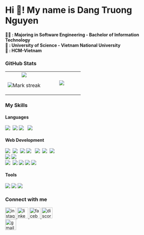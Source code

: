 <h1 align="left">Hi 👋! My name is Dang Truong Nguyen</h1>

<h4 align="left">🧑‍💻 : Majoring in Software Engineering - Bachelor of Information Technology<br>🏫 : University of Science - Vietnam National University<br>📍 : HCM-Vietnam</h4>

### **GitHub Stats**

<table><tbody><tr border="none"><td width="50%" align="center">
<img align="center" src="https://readme-stats-fork-mauve.vercel.app/api/?username=trngnneeee&theme=dark&show_icons=true&count_private=true">

<img alt="Mark streak" src="https://github-readme-streak-stats-five-roan.vercel.app?user=trngnneeee&theme=dark"></td><td width="50%" align="center">
<img align="center" src="https://readme-stats-fork-mauve.vercel.app/api/top-langs/?username=trngnneeee&theme=dark&hide_border=false&no-bg=true&no-frame=true&langs_count=6"></td></tr></tbody></table>

### **My Skills**

#### Languages
<img src="https://img.shields.io/badge/C++-%2300599C.svg?logo=c%2B%2B&logoColor=white"> 
<img src="https://img.shields.io/badge/JavaScript-F7DF1E?logo=javascript&logoColor=000">
<img src="https://img.shields.io/badge/TypeScript-3178C6?logo=typescript&logoColor=fff">  
<img src="https://img.shields.io/badge/Python-3776AB?logo=python&logoColor=fff">

#### Web Development
<img src="https://img.shields.io/badge/HTML-%23E34F26.svg?logo=html5&logoColor=white"> 
<img src="https://img.shields.io/badge/CSS-1572B6?logo=css3&logoColor=fff"> 
<img src="https://img.shields.io/badge/Pug-A86454?logo=pug&logoColor=white">
<img src="https://img.shields.io/badge/Sass-C69?logo=sass&logoColor=fff">  
<img src="https://img.shields.io/badge/React-61DAFB?logo=react&logoColor=white"> 
<img src="https://img.shields.io/badge/Next.js-black?logo=next.js&logoColor=white"> 
<img src="https://img.shields.io/badge/Tailwind%20CSS-%2338B2AC.svg?logo=tailwind-css&logoColor=white"> 
</br>
<img src="https://img.shields.io/badge/Node.js-6DA55F?logo=node.js&logoColor=white">
<img src="https://img.shields.io/badge/Express.js-000000?logo=express&logoColor=white">
</br>
<img src="https://img.shields.io/badge/Firebase-039BE5?logo=Firebase&logoColor=white"> 
<img src="https://img.shields.io/badge/MongoDB-%234ea94b.svg?logo=mongodb&logoColor=white">
<img src="https://img.shields.io/badge/PostgreSQL-000000?logo=postgresql&logoColor=white">
<img src="https://img.shields.io/badge/MySQL-000000?logo=mysql&logoColor=white">
<img src="https://img.shields.io/badge/MSSQL-000000?logo=microsoftsqlserver&logoColor=white">

#### Tools
<p align="left">
  <img src="https://img.shields.io/badge/Postman-FF6C37?logo=postman&logoColor=white">
  <img src="https://img.shields.io/badge/Git-F05032?logo=git&logoColor=white">
  <img src="https://img.shields.io/badge/SFML-8CC445?logo=sfml&logoColor=white">
</p>

### **Connect with me**
<div align="left">
  <a href="https://www.instagram.com/trngn.neee" target="_blank">
    <img src="https://img.shields.io/static/v1?message=Instagram&logo=instagram&label=&color=E4405F&logoColor=white&labelColor=&style=for-the-badge" height="35" alt="instagram logo"  />
  </a>
  <a href="https://www.linkedin.com/in/nguy%C3%AAn-tr%C6%B0%E1%BB%9Dng-8a075934b/" target="_blank">
    <img src="https://img.shields.io/static/v1?message=LinkedIn&logo=linkedin&label=&color=0077B5&logoColor=white&labelColor=&style=for-the-badge" height="35" alt="linkedin logo"  />
  </a>
  <a href="https://www.facebook.com/trngn.neee" target="_blank">
    <img src="https://img.shields.io/static/v1?message=Facebook&logo=facebook&label=&color=1877F2&logoColor=white&labelColor=&style=for-the-badge" height="35" alt="facebook logo"  />
  </a>
  <a href="https://discord.com/invite/2219" target="_blank">
    <img src="https://img.shields.io/static/v1?message=Discord&logo=discord&label=&color=7289DA&logoColor=white&labelColor=&style=for-the-badge" height="35" alt="discord logo"  />
  </a>
</div>

<img src="https://img.shields.io/static/v1?message=dtn06052005@gmail.com&logo=gmail&label=&color=D14836&logoColor=white&labelColor=&style=for-the-badge" height="35" alt="gmail logo"  />

